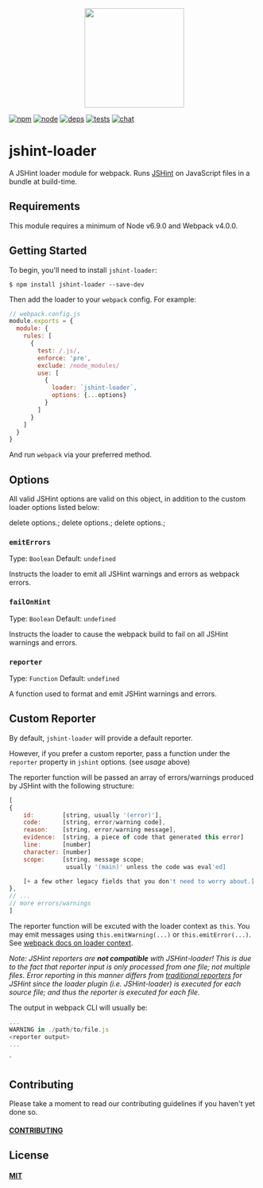 <div align="center">
  <a href="https://github.com/webpack/webpack">
    <img width="200" height="200" src="https://webpack.js.org/assets/icon-square-big.svg">
  </a>
</div>

[![npm][npm]][npm-url]
[![node][node]][node-url]
[![deps][deps]][deps-url]
[![tests][tests]][tests-url]
[![chat][chat]][chat-url]

# jshint-loader

A JSHint loader module for webpack. Runs [JSHint](http://jshint.com/) on
JavaScript files in a bundle at build-time.

## Requirements

This module requires a minimum of Node v6.9.0 and Webpack v4.0.0.

## Getting Started

To begin, you'll need to install `jshint-loader`:

```console
$ npm install jshint-loader --save-dev
```

Then add the loader to your `webpack` config. For example:

```js
// webpack.config.js
module.exports = {
  module: {
    rules: [
      {
        test: /.js/,
        enforce: 'pre',
        exclude: /node_modules/
        use: [
          {
            loader: `jshint-loader`,
            options: {...options}
          }
        ]
      }
    ]
  }
}
```


And run `webpack` via your preferred method.

## Options

All valid JSHint options are valid on this object, in addition to the custom
loader options listed below:

delete options.;
delete options.;
delete options.;

### `emitErrors`

Type: `Boolean`
Default: `undefined`

Instructs the loader to emit all JSHint warnings and errors as webpack errors.

### `failOnHint`

Type: `Boolean`
Default: `undefined`

Instructs the loader to cause the webpack build to fail on all JSHint warnings
and errors.

### `reporter`

Type: `Function`
Default: `undefined`

A function used to format and emit JSHint warnings and errors.

## Custom Reporter

By default, `jshint-loader` will provide a default reporter.

However, if you prefer a custom reporter, pass a function under the `reporter`
property in `jshint` options. (see *usage* above)

The reporter function will be passed an array of errors/warnings produced by
JSHint with the following structure:
```js
[
{
    id:        [string, usually '(error)'],
    code:      [string, error/warning code],
    reason:    [string, error/warning message],
    evidence:  [string, a piece of code that generated this error]
    line:      [number]
    character: [number]
    scope:     [string, message scope;
                usually '(main)' unless the code was eval'ed]

    [+ a few other legacy fields that you don't need to worry about.]
},
// ...
// more errors/warnings
]
```

The reporter function will be excuted with the loader context as `this`. You may
emit messages using `this.emitWarning(...)` or `this.emitError(...)`. See
[webpack docs on loader context](https://webpack.js.org/api/loaders/#the-loader-context).

_Note: JSHint reporters are **not compatible** with JSHint-loader!
This is due to the fact that reporter input is only processed from one file; not
multiple files. Error reporting in this manner differs from
[traditional reporters](http://www.JSHint.com/docs/reporters/) for JSHint
since the loader plugin (i.e. JSHint-loader) is executed for each source file;
and thus the reporter is executed for each file._

The output in webpack CLI will usually be:
```js
...
WARNING in ./path/to/file.js
<reporter output>
...
```
`

## Contributing

Please take a moment to read our contributing guidelines if you haven't yet done so.

#### [CONTRIBUTING](./.github/CONTRIBUTING)

## License

#### [MIT](./LICENSE)

[npm]: https://img.shields.io/npm/v/jshint-loader.svg
[npm-url]: https://npmjs.com/package/jshint-loader

[node]: https://img.shields.io/node/v/jshint-loader.svg
[node-url]: https://nodejs.org

[deps]: https://david-dm.org/webpack-contrib/jshint-loader.svg
[deps-url]: https://david-dm.org/webpack-contrib/jshint-loader

[tests]: 	https://img.shields.io/circleci/project/github/webpack-contrib/jshint-loader.svg
[tests-url]: https://circleci.com/gh/webpack-contrib/jshint-loader

[cover]: https://codecov.io/gh/webpack-contrib/jshint-loader/branch/master/graph/badge.svg
[cover-url]: https://codecov.io/gh/webpack-contrib/jshint-loader

[chat]: https://img.shields.io/badge/gitter-webpack%2Fwebpack-brightgreen.svg
[chat-url]: https://gitter.im/webpack/webpack